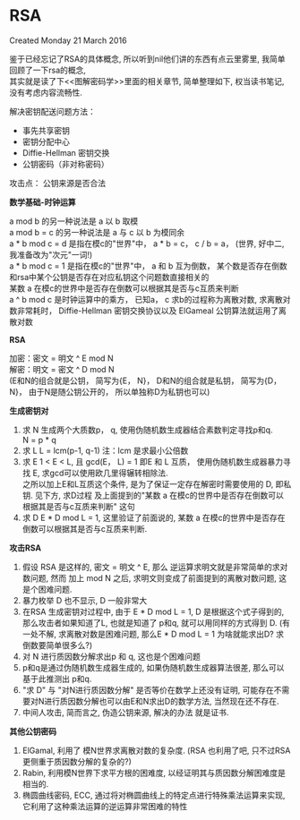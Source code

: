 RSA
===
Created Monday 21 March 2016

鉴于已经忘记了RSA的具体概念, 所以听到nil他们讲的东西有点云里雾里, 我简单回顾了一下rsa的概念,  
其实就是读了下<<图解密码学>>里面的相关章节, 简单整理如下, 权当读书笔记, 没有考虑内容流畅性.  

解决密钥配送问题方法：

* 事先共享密钥
* 密钥分配中心
* Diffie-Hellman 密钥交换
* 公钥密码（非对称密码）

攻击点：
公钥来源是否合法

**数学基础-时钟运算**  

a mod b 的另一种说法是 a 以 b 取模  
a mod b = c 的另一种说法是 a 与 c 以 b 为模同余  
a * b mod c = d 是指在模c的"世界"中，  a * b = c， c / b = a，  (世界, 好中二, 我准备改为"次元"一词!)  
a * b mod c = 1 是指在模c的"世界"中， a 和 b 互为倒数，   某个数是否存在倒数和rsa中某个公钥是否存在对应私钥这个问题数直接相关的  
某数 a 在模c的世界中是否存在倒数可以根据其是否与c互质来判断  
a ^ b mod c 是时钟运算中的乘方， 已知a， c 求b的过程称为离散对数, 求离散对数非常耗时， Diffie-Hellman 密钥交换协议以及   ElGameal 公钥算法就运用了离散对数  

**RSA**  

加密：密文 = 明文 ^ E mod N  
解密：明文 = 密文 ^ D mod N  
(E和N的组合就是公钥， 简写为{E， N}， D和N的组合就是私钥， 简写为{D， N}， 由于N是随公钥公开的， 所以单独称D为私钥也可以)  

**生成密钥对**  

1. 求 N 
生成两个大质数p， q,  使用伪随机数生成器结合素数判定寻找p和q.  
N = p * q  
2. 求 L
L = lcm(p-1, q-1)  注：lcm 是求最小公倍数   
3. 求 E
 1 < E < L, 且 gcd(E， L) = 1 即E 和 L 互质， 使用伪随机数生成器暴力寻找 E, 求gcd可以使用欧几里得辗转相除法.  
之所以加上E和L互质这个条件, 是为了保证一定存在解密时需要使用的 D, 即私钥. 见下方, 求D过程 及上面提到的"某数 a   在模c的世界中是否存在倒数可以根据其是否与c互质来判断" 这句  
4. 求 D
 E * D mod L = 1, 这里验证了前面说的, 某数 a 在模c的世界中是否存在倒数可以根据其是否与c互质来判断.  

**攻击RSA**  

1. 假设 RSA 是这样的, 密文 = 明文 ^ E,  那么 逆运算求明文就是非常简单的求对数问题, 然而 加上 mod N 之后,   求明文则变成了前面提到的离散对数问题, 这是个困难问题.  
2. 暴力枚举 D 也不显示, D 一般非常大  
3. 在RSA 生成密钥对过程中, 由于 E * D mod L = 1, D 是根据这个式子得到的, 那么攻击者如果知道了L, 也就是知道了 p和q,   就可以用同样的方式得到 D. (有一处不解, 求离散对数是困难问题, 那么E * D mod L = 1 为啥就能求出D? 求倒数要简单很多么?)  
4. 对 N 进行质因数分解求出p 和 q, 这也是个困难问题  
5. p和q是通过伪随机数生成器生成的, 如果伪随机数生成器算法很差, 那么可以基于此推测出 p和q.  
6. "求 D" 与 "对N进行质因数分解" 是否等价在数学上还没有证明, 可能存在不需要对N进行质因数分解也可以由E和N求出D的数学方法,   当然现在还不存在.  
7. 中间人攻击, 简而言之, 伪造公钥来源, 解决的办法 就是证书.  


**其他公钥密码**  

1. ElGamal, 利用了 模N世界求离散对数的复杂度. (RSA 也利用了吧, 只不过RSA更侧重于质因数分解的复杂的?)  
2. Rabin, 利用模N世界下求平方根的困难度, 以经证明其与质因数分解困难度是相当的.  
3. 椭圆曲线密码, ECC, 通过将对椭圆曲线上的特定点进行特殊乘法运算来实现, 它利用了这种乘法运算的逆运算非常困难的特性  




